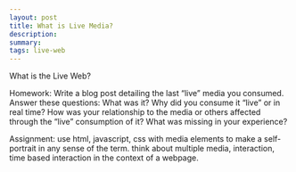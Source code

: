 ```yaml
---
layout: post
title: What is Live Media?
description: 
summary: 
tags: live-web 
---
```

What is the Live Web? 

Homework: Write a blog post detailing the last “live” media you consumed. Answer these questions: What was it? Why did you consume it “live” or in real time? How was your relationship to the media or others affected through the “live” consumption of it? What was missing in your experience?

Assignment: use html, javascript, css with media elements to make a self-portrait in any sense of the term. think about multiple media, interaction, time based interaction in the context of a webpage.